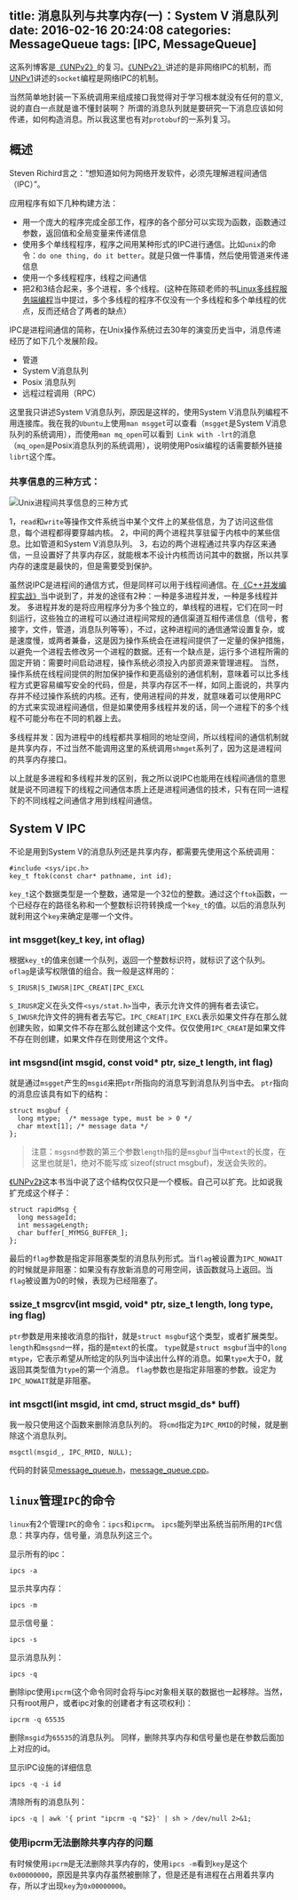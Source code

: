 title: 消息队列与共享内存(一)：System V 消息队列
date: 2016-02-16 20:24:08
categories: MessageQueue
tags: [IPC, MessageQueue]
---


这系列博客是[《UNPv2》](http://book.douban.com/subject/4118577/)的复习。[《UNPv2》](http://book.douban.com/subject/4118577/)讲述的是非网络IPC的机制，而[UNPv1](http://book.douban.com/subject/1500149/)讲述的`socket`编程是网络IPC的机制。

当然简单地封装一下系统调用来组成接口我觉得对于学习根本就没有任何的意义,说的直白一点就是谁不懂封装啊？
所谓的消息队列就是要研究一下消息应该如何传递，如何构造消息。所以我这里也有对`protobuf`的一系列复习。

## 概述

Steven Richird言之：“想知道如何为网络开发软件，必须先理解进程间通信（IPC）”。

应用程序有如下几种构建方法：
- 用一个庞大的程序完成全部工作，程序的各个部分可以实现为函数，函数通过参数，返回值和全局变量来传递信息
- 使用多个单线程程序，程序之间用某种形式的IPC进行通信。比如`unix`的命令：`do one thing, do it better`。就是只做一件事情，然后使用管道来传递信息
- 使用一个多线程程序，线程之间通信
- 把2和3结合起来，多个进程，多个线程。(这种在陈硕老师的书[Linux多线程服务端编程](http://book.douban.com/subject/20471211/)当中提过，多个多线程的程序不仅没有一个多线程和多个单线程的优点，反而还结合了两者的缺点）

IPC是进程间通信的简称，在Unix操作系统过去30年的演变历史当中，消息传递经历了如下几个发展阶段。
- 管道
- System V消息队列
- Posix 消息队列
- 远程过程调用（RPC）

这里我只讲述System V消息队列，原因是这样的，使用System V消息队列编程不用连接库。我在我的`Ubuntu`上使用`man msgget`可以查看（`msgget`是System V消息队列的系统调用），而使用`man mq_open`可以看到` Link with -lrt`的消息（`mq_open`是Posix消息队列的系统调用），说明使用Posix编程的话需要额外链接`librt`这个库。

### 共享信息的三种方式：

![Unix进程间共享信息的三种方式](http://ww1.sinaimg.cn/large/9d13bd87jw1eztb9lqbdyj20nz097ab2.jpg)

1，`read`和`write`等操作文件系统当中某个文件上的某些信息，为了访问这些信息，每个进程都得要穿越内核。
2，中间的两个进程共享驻留于内核中的某些信息。比如管道和System V消息队列。
3，右边的两个进程通过共享内存区来通信，一旦设置好了共享内存区，就能根本不设计内核而访问其中的数据，所以共享内存的速度是最快的，但是需要受到保护。

虽然说IPC是进程间的通信方式，但是同样可以用于线程间通信。在[《C++并发编程实战》](http://book.douban.com/subject/26386925/)当中说到了，并发的途径有2种：一种是多进程并发，一种是多线程并发。
多进程并发的是将应用程序分为多个独立的，单线程的进程，它们在同一时刻运行，这些独立的进程可以通过进程间常规的通信渠道互相传递信息（信号，套接字，文件，管道，消息队列等等），不过，这种进程间的通信通常设置复杂，或是速度慢，或两者兼备，这是因为操作系统会在进程间提供了一定量的保护措施，以避免一个进程去修改另一个进程的数据。还有一个缺点是，运行多个进程所需的固定开销：需要时间启动进程，操作系统必须投入内部资源来管理进程。
当然，操作系统在线程间提供的附加保护操作和更高级别的通信机制，意味着可以比多线程方式更容易编写安全的代码，但是，共享内存区不一样，如同上面说的，共享内存并不经过操作系统的内核。还有，使用进程间的并发，就意味着可以使用RPC的方式来实现进程间通信，但是如果使用多线程并发的话，同一个进程下的多个线程不可能分布在不同的机器上去。

多线程并发：因为进程中的线程都共享相同的地址空间，所以线程间的通信机制就是共享内存，不过当然不能调用这里的系统调用`shmget`系列了，因为这是进程间的共享内存接口。

以上就是多进程和多线程并发的区别，我之所以说IPC也能用在线程间通信的意思就是说不同进程下的线程之间通信本质上还是进程间通信的技术，只有在同一进程下的不同线程之间通信才用到线程间通信。

## System V IPC

不论是用到System V的消息队列还是共享内存，都需要先使用这个系统调用：
```
#include <sys/ipc.h>
key_t ftok(const char* pathname, int id);
```
`key_t`这个数据类型是一个整数，通常是一个32位的整数。通过这个`ftok`函数，一个已经存在的路径名称和一个整数标识符转换成一个`key_t`的值。以后的消息队列就利用这个`key`来确定是哪一个文件。

### int msgget(key_t key, int oflag)
根据`key_t`的值来创建一个队列，返回一个整数标识符，就标识了这个队列。`oflag`是读写权限值的组合。我一般是这样用的：
```
S_IRUSR|S_IWUSR|IPC_CREAT|IPC_EXCL
```
`S_IRUSR`定义在头文件`<sys/stat.h>`当中，表示允许文件的拥有者去读它。`S_IWUSR`允许文件的拥有者去写它。`IPC_CREAT|IPC_EXCL`表示如果文件存在那么就创建失败，如果文件不存在那么就创建这个文件。仅仅使用`IPC_CREAT`是如果文件不存在则创建，如果文件存在则使用这个文件。

### int msgsnd(int msgid, const void* ptr, size_t length, int flag)
就是通过`msgget`产生的`msgid`来把`ptr`所指向的消息写到消息队列当中去。
`ptr`指向的消息应该具有如下的结构：
```
struct msgbuf {
  long mtype;  /* message type, must be > 0 */
  char mtext[1]; /* message data */
};
```

> 注意：`msgsnd`参数的第三个参数`length`指的是`msgbuf`当中`mtext`的长度，在这里也就是1，绝对不能写成`sizeof(struct msgbuf)，发送会失败的。

[《UNPv2》](http://book.douban.com/subject/4118577/)这本书当中说了这个结构仅仅只是一个模板。自己可以扩充。比如说我扩充成这个样子：
```
struct rapidMsg {
  long messageId;              
  int messageLength;
  char buffer[_MYMSG_BUFFER_];
};
```

最后的`flag`参数是指定非阻塞类型的消息队列形式。当`flag`被设置为`IPC_NOWAIT`的时候就是非阻塞：如果没有存放新消息的可用空间，该函数就马上返回。当`flag`被设置为0的时候，表现为已经阻塞了。

### ssize_t msgrcv(int msgid, void* ptr, size_t length, long type, ing flag)
`ptr`参数是用来接收消息的指针，就是`struct msgbuf`这个类型，或者扩展类型。
`length`和`msgsnd`一样，指的是`mtext`的长度。
`type`就是`struct msgbuf`当中的`long mtype`，它表示希望从所给定的队列当中读出什么样的消息。如果`type`大于0，就返回其类型值为`type`的第一个消息。
`flag`参数也是指定非阻塞的参数。设定为`IPC_NOWAIT`就是非阻塞。

### int msgctl(int msgid, int cmd, struct msgid_ds* buff)
我一般只使用这个函数来删除消息队列的。
将`cmd`指定为`IPC_RMID`的时候，就是删除这个消息队列。
```
msgctl(msgid_, IPC_RMID, NULL);
```

代码的封装见[message_queue.h](https://github.com/adairjun/MQueue/blob/master/include/MQueue/message_queue.h)，[message_queue.cpp](https://github.com/adairjun/MQueue/blob/master/util/message_queue.cpp)。

## `linux`管理`IPC`的命令
`linux`有2个管理`IPC`的命令：`ipcs`和`ipcrm`。
`ipcs`能列举出系统当前所用的`IPC`信息：共享内存，信号量，消息队列这三个。

显示所有的ipc：
```
ipcs -a
```
显示共享内存：
```
ipcs -m
```
显示信号量：
```
ipcs -s
```
显示消息队列：
```
ipcs -q
```

删除ipc使用`ipcrm`(这个命令同时会将与ipc对象相关联的数据也一起移除。当然，只有root用户，或者ipc对象的创建者才有这项权利)：
```
ipcrm -q 65535
```
删除`msgid`为`65535`的消息队列。
同样，删除共享内存和信号量也是在参数后面加上对应的id。

显示IPC设施的详细信息
```
ipcs -q -i id
```

清除所有的消息队列：
```
ipcs -q | awk '{ print "ipcrm -q "$2}' | sh > /dev/null 2>&1;
```

### 使用ipcrm无法删除共享内存的问题
有时候使用`ipcrm`是无法删除共享内存的，使用`ipcs -m`看到`key`是这个`0x00000000`，原因是共享内存虽然被删除了，但是还是有进程在占用着共享内存，所以才出现`key`为`0x00000000`。
